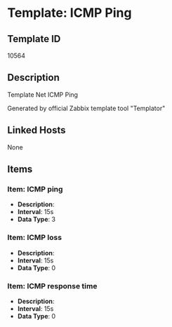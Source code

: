 # Template: ICMP Ping

## Template ID
10564

## Description
Template Net ICMP Ping

Generated by official Zabbix template tool "Templator"

## Linked Hosts
None

## Items

### Item: ICMP ping
- **Description**: 
- **Interval**: 15s
- **Data Type**: 3

### Item: ICMP loss
- **Description**: 
- **Interval**: 15s
- **Data Type**: 0

### Item: ICMP response time
- **Description**: 
- **Interval**: 15s
- **Data Type**: 0

